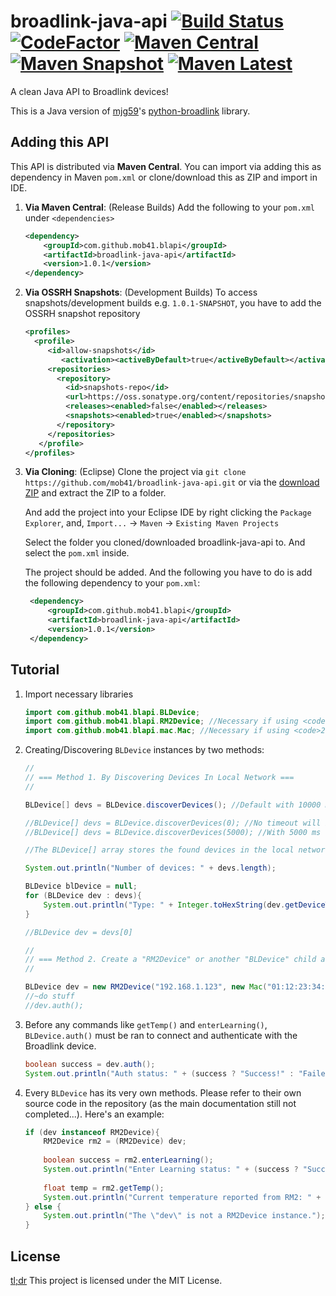 # broadlink-java-api [![Build Status](https://travis-ci.org/mob41/broadlink-java-api.svg?branch=master)](https://travis-ci.org/mob41/broadlink-java-api) [![CodeFactor](https://www.codefactor.io/repository/github/mob41/broadlink-java-api/badge)](https://www.codefactor.io/repository/github/mob41/broadlink-java-api) [![Maven Central](https://img.shields.io/maven-central/v/com.github.mob41.blapi/broadlink-java-api.svg)](http://central.maven.org/maven2/com/github/mob41/blapi/broadlink-java-api) [![Maven Snapshot](https://img.shields.io/maven-metadata/v/http/oss.sonatype.org/content/repositories/snapshots/com/github/mob41/blapi/broadlink-java-api/maven-metadata.xml.svg?maxAge=2592000&label=maven%20snapshot)](https://oss.sonatype.org/content/repositories/snapshots/com/github/mob41/blapi/broadlink-java-api/) [![Maven Latest](https://img.shields.io/maven-metadata/v/http/oss.sonatype.org/content/groups/public/com/github/mob41/blapi/broadlink-java-api/maven-metadata.xml.svg?maxAge=2592000&label=maven%20latest)](https://oss.sonatype.org/content/groups/public/com/github/mob41/blapi/broadlink-java-api/) 
A clean Java API to Broadlink devices!

This is a Java version of [mjg59](https://github.com/mjg59)'s [python-broadlink](https://github.com/mjg59/python-broadlink) library.

## Adding this API

This API is distributed via **Maven Central**. You can import via adding this as dependency in Maven ```pom.xml``` or clone/download this as ZIP and import in IDE.

1. **Via Maven Central**: (Release Builds) Add the following to your ```pom.xml``` under ```<dependencies>```

    ```xml
    <dependency>
        <groupId>com.github.mob41.blapi</groupId>
        <artifactId>broadlink-java-api</artifactId>
        <version>1.0.1</version>
    </dependency>
    ```
    
2. **Via OSSRH Snapshots**: (Development Builds) To access snapshots/development builds e.g. ```1.0.1-SNAPSHOT```, you have to add the OSSRH snapshot repository

    ```xml
    <profiles>
      <profile>
         <id>allow-snapshots</id>
            <activation><activeByDefault>true</activeByDefault></activation>
         <repositories>
           <repository>
             <id>snapshots-repo</id>
             <url>https://oss.sonatype.org/content/repositories/snapshots</url>
             <releases><enabled>false</enabled></releases>
             <snapshots><enabled>true</enabled></snapshots>
           </repository>
         </repositories>
       </profile>
    </profiles>
    ```
    
3. **Via Cloning**: (Eclipse) Clone the project via ```git clone https://github.com/mob41/broadlink-java-api.git``` or via the [download ZIP](https://github.com/mob41/broadlink-java-api/archive/master.zip) and extract the ZIP to a folder.
   
   And add the project into your Eclipse IDE by right clicking the ```Package Explorer```, and,
   ```Import...``` -> ```Maven``` -> ```Existing Maven Projects```
   
   Select the folder you cloned/downloaded broadlink-java-api to. And select the ```pom.xml``` inside.
   
   The project should be added. And the following you have to do is add the following dependency to your ```pom.xml```:
   
   ```xml
    <dependency>
        <groupId>com.github.mob41.blapi</groupId>
        <artifactId>broadlink-java-api</artifactId>
        <version>1.0.1</version>
    </dependency>
    ```

## Tutorial

1. Import necessary libraries

    ```java
    import com.github.mob41.blapi.BLDevice;
    import com.github.mob41.blapi.RM2Device; //Necessary if using <code>2.ii</code>
    import com.github.mob41.blapi.mac.Mac; //Necessary if using <code>2.ii</code>
    ```

2. Creating/Discovering ```BLDevice``` instances by two methods:
    
    ```java
    //
    // === Method 1. By Discovering Devices In Local Network ===
    //
    
    BLDevice[] devs = BLDevice.discoverDevices(); //Default with 10000 ms (10 sec) timeout, search for multiple devices
    
    //BLDevice[] devs = BLDevice.discoverDevices(0); //No timeout will block the thread and search for one device only
    //BLDevice[] devs = BLDevice.discoverDevices(5000); //With 5000 ms (5 sec) timeout
    
    //The BLDevice[] array stores the found devices in the local network
    
    System.out.println("Number of devices: " + devs.length);
   
    BLDevice blDevice = null;
    for (BLDevice dev : devs){
        System.out.println("Type: " + Integer.toHexString(dev.getDeviceType()) + " Host: " + dev.getHost() + " Mac: " + dev.getMac());
    }
    
    //BLDevice dev = devs[0]
    
    //
    // === Method 2. Create a "RM2Device" or another "BLDevice" child according to your device type ===
    //
    
    BLDevice dev = new RM2Device("192.168.1.123", new Mac("01:12:23:34:43:320"));
    //~do stuff
    //dev.auth();
    ```
   
3. Before any commands like ```getTemp()``` and ```enterLearning()```, ```BLDevice.auth()``` must be ran to connect and authenticate with the Broadlink device.

    ```java
    boolean success = dev.auth();
    System.out.println("Auth status: " + (success ? "Success!" : "Failed!"));
    ```
    
3. Every <code>BLDevice</code> has its very own methods. Please refer to their own source code in the repository (as the main documentation still not completed...). Here's an example:

    ```java
    if (dev instanceof RM2Device){
    	RM2Device rm2 = (RM2Device) dev;
    	
    	boolean success = rm2.enterLearning();
    	System.out.println("Enter Learning status: " + (success ? "Success!" : "Failed!"));
    	
    	float temp = rm2.getTemp();
    	System.out.println("Current temperature reported from RM2: " + temp + " degrees");
    } else {
    	System.out.println("The \"dev\" is not a RM2Device instance.");
    }
    ```

## License

[tl;dr](https://tldrlegal.com/license/mit-license) This project is licensed under the MIT License.